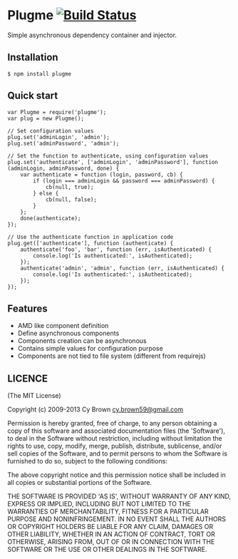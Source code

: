 Plugme [![Build Status](https://travis-ci.org/cybrown/plugme.png?branch=master)](https://travis-ci.org/cybrown/plugme)
======
Simple asynchronous dependency container and injector.

## Installation

	$ npm install plugme

## Quick start
```
var Plugme = require('plugme');
var plug = new Plugme();

// Set configuration values
plug.set('adminLogin', 'admin');
plug.set('adminPassword', 'admin');

// Set the function to authenticate, using configuration values
plug.set('authenticate', ['adminLogin', 'adminPassword'], function (adminLogin, adminPassword, done) {
	var authenticate = function (login, password, cb) {
		if (login === adminLogin && password === adminPassword) {
			cb(null, true);
		} else {
			cb(null, false);
		}
	};
	done(authenticate);
});

// Use the authenticate function in application code
plug.get(['authenticate'], function (authenticate) {
	authenticate('foo', 'bar', function (err, isAuthenticated) {
		console.log('Is authenticated:', isAuthenticated);
	});
	authenticate('admin', 'admin', function (err, isAuthenticated) {
		console.log('Is authenticated:', isAuthenticated);
	});
});
```

## Features

  * AMD like component definition
  * Define asynchronous components
  * Components creation can be asynchronous
  * Contains simple values for configuration purpose
  * Components are not tied to file system (different from requirejs)

## LICENCE
(The MIT License)

Copyright (c) 2009-2013 Cy Brown <cy.brown59@gmail.com>

Permission is hereby granted, free of charge, to any person obtaining
a copy of this software and associated documentation files (the
'Software'), to deal in the Software without restriction, including
without limitation the rights to use, copy, modify, merge, publish,
distribute, sublicense, and/or sell copies of the Software, and to
permit persons to whom the Software is furnished to do so, subject to
the following conditions:

The above copyright notice and this permission notice shall be
included in all copies or substantial portions of the Software.

THE SOFTWARE IS PROVIDED 'AS IS', WITHOUT WARRANTY OF ANY KIND,
EXPRESS OR IMPLIED, INCLUDING BUT NOT LIMITED TO THE WARRANTIES OF
MERCHANTABILITY, FITNESS FOR A PARTICULAR PURPOSE AND NONINFRINGEMENT.
IN NO EVENT SHALL THE AUTHORS OR COPYRIGHT HOLDERS BE LIABLE FOR ANY
CLAIM, DAMAGES OR OTHER LIABILITY, WHETHER IN AN ACTION OF CONTRACT,
TORT OR OTHERWISE, ARISING FROM, OUT OF OR IN CONNECTION WITH THE
SOFTWARE OR THE USE OR OTHER DEALINGS IN THE SOFTWARE.